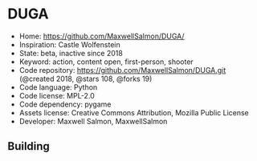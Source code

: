 # DUGA

- Home: https://github.com/MaxwellSalmon/DUGA/
- Inspiration: Castle Wolfenstein
- State: beta, inactive since 2018
- Keyword: action, content open, first-person, shooter
- Code repository: https://github.com/MaxwellSalmon/DUGA.git (@created 2018, @stars 108, @forks 19)
- Code language: Python
- Code license: MPL-2.0
- Code dependency: pygame
- Assets license: Creative Commons Attribution, Mozilla Public License
- Developer: Maxwell Salmon, MaxwellSalmon

## Building
